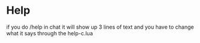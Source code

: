 # Help
if you do /help in chat it will show up 3 lines of text and you have to change what it says through the help-c.lua
